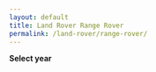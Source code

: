 ```yaml
---
layout: default
title: Land Rover Range Rover
permalink: /land-rover/range-rover/
---
```

**Select year**

